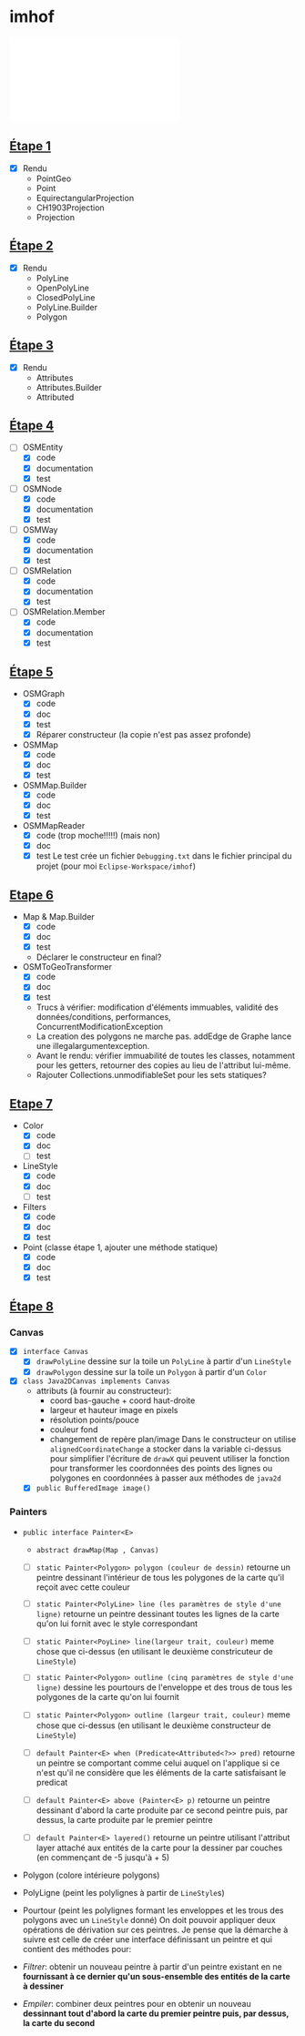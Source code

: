 # imhof
![Comment rédiger de la javadoc?](./Javadoc_Guidelines/javadocGuidelines.md)
## [Étape 1](http://cs108.epfl.ch/p01_points.html)
- [x] Rendu
	- PointGeo
	- Point
	- EquirectangularProjection
	- CH1903Projection
	- Projection

## [Étape 2](http://cs108.epfl.ch/p02_geometry.html)
- [x] Rendu
	- PolyLine
	- OpenPolyLine
	- ClosedPolyLine
	- PolyLine.Builder
	- Polygon

## [Étape 3](http://cs108.epfl.ch/p03_attributes.html)
- [x] Rendu
	- Attributes
	- Attributes.Builder
	- Attributed

## [Étape 4](http://cs108.epfl.ch/p04_osm-entities.html)
- [ ] OSMEntity
    - [x] code
    - [x] documentation
    - [x] test
- [ ] OSMNode
    - [x] code
    - [x] documentation
    - [x] test
- [ ] OSMWay
    - [x] code
    - [x] documentation
    - [x] test
- [ ] OSMRelation
    - [x] code
    - [x] documentation
    - [x] test
- [ ] OSMRelation.Member
    - [x] code
    - [x] documentation
    - [x] test

## [Étape 5](http://cs108.epfl.ch/p05_osm-reading.html)
- OSMGraph
	- [x] code
	- [x] doc
	- [x] test
	- [x] Réparer constructeur (la copie n'est pas assez profonde)
- OSMMap
	- [x] code
	- [x] doc
	- [x] test
- OSMMap.Builder
	- [x] code
	- [x] doc
	- [x] test
- OSMMapReader
	- [x] code (trop moche!!!!!) (mais non)
	- [x] doc
	- [x] test
		Le test crée un fichier `Debugging.txt` dans le fichier principal du projet (pour moi `Eclipse-Workspace/imhof`)

## [Etape 6](http://cs108.epfl.ch/p06_osm-to-geo.html)
- Map & Map.Builder
	- [x] code
	- [x] doc
	- [x] test
	- Déclarer le constructeur en final?
- OSMToGeoTransformer
	- [x] code
	- [x] doc
	- [x] test
	- Trucs à vérifier: modification d'éléments immuables, validité des données/conditions, performances, ConcurrentModificationException
	- La creation des polygons ne marche pas. addEdge de Graphe lance une illegalargumentexception.
	- Avant le rendu: vérifier immuabilité de toutes les classes, notamment pour les getters, retourner des copies au lieu de l'attribut lui-même.
	- Rajouter Collections.unmodifiableSet pour les sets statiques?

## [Etape 7](http://cs108.epfl.ch/p07_drawing-style.html)
- Color
	- [x] code
	- [x] doc
	- [ ] test
- LineStyle
	- [x] code
	- [x] doc
	- [ ] test
- Filters
	- [x] code
	- [x] doc
	- [x] test

- Point (classe étape 1, ajouter une méthode statique)
	- [x] code
	- [x] doc
	- [x] test

## [Étape 8](http://cs108.epfl.ch/p08_canvas-painters.html)
### Canvas
- [x] `interface Canvas`
    - [x] `drawPolyLine` dessine sur la toile un `PolyLine` à partir d'un `LineStyle`
    - [x] `drawPolygon` dessine sur la toile un `Polygon` à partir d'un `Color`
- [x] `class Java2DCanvas implements Canvas`
    - attributs (à fournir au constructeur):
        - coord bas-gauche + coord haut-droite
        - largeur et hauteur image en pixels
        - résolution points/pouce
        - couleur fond
        - changement de repère plan/image
    Dans le constructeur on utilise `alignedCoordinateChange` a stocker dans la variable ci-dessus pour simplifier l'écriture de `drawX` qui peuvent utiliser la fonction pour transformer les coordonnées des points des lignes ou polygones en coordonnées à passer aux méthodes de `java2d`
    - [x] `public BufferedImage image()`

### Painters
- `public interface Painter<E>`

    - `abstract drawMap(Map , Canvas)`

    - [ ] `static Painter<Polygon> polygon (couleur de dessin)` retourne un peintre dessinant l'intérieur de tous les polygones de la carte qu'il reçoit avec cette couleur

    - [ ] `static Painter<PolyLine> line (les paramètres de style d'une ligne)` retourne un peintre dessinant toutes les lignes de la carte qu'on lui fornit avec le style correspondant

    - [ ] `static Painter<PoyLine> line(largeur trait, couleur)` meme chose que ci-dessus (en utilisant le deuxième constricuteur de `LineStyle`)

    - [ ] `static Painter<Polygon> outline (cinq paramètres de style d'une ligne)` dessine les pourtours de l'enveloppe et des trous de tous les polygones de la carte qu'on lui fournit

    - [ ] `static Painter<Polygon> outline (largeur trait, couleur)` meme chose que ci-dessus (en utilisant le deuxième constructeur de `LineStyle`)

    - [ ] `default Painter<E> when (Predicate<Attributed<?>> pred)` retourne un peintre se comportant comme celui auquel on l'applique si ce n'est qu'il ne considère que les éléments de la carte satisfaisant le predicat

    - [ ] `default Painter<E> above (Painter<E> p)` retourne un peintre dessinant d'abord la carte produite par ce second peintre puis, par dessus, la carte produite par le premier peintre

    - [ ] `default Painter<E> layered()` retourne un peintre utilisant l'attribut layer attaché aux entités de la carte pour la dessiner par couches (en commençant de -5 jusqu'à + 5)

- Polygon (colore intérieure polygons)
- PolyLigne (peint les polylignes à partir de `LineStyle`s)
- Pourtour (peint les polylignes formant les enveloppes et les trous des polygons avec un `LineStyle` donné)
On doit pouvoir appliquer deux opérations de dérivation sur ces peintres. Je pense que la démarche à suivre est celle de créer une interface définissant un peintre et qui contient des méthodes pour:
- *Filtrer*: obtenir un nouveau peintre à partir d'un peintre existant en ne **fournissant à ce dernier qu'un sous-ensemble des entités de la carte à dessiner**
- *Empiler*: combiner deux peintres pour en obtenir un nouveau **dessinnant tout d'abord la carte du premier peintre puis, par dessus, la carte du second**


